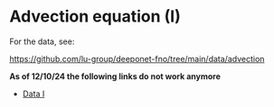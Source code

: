 # Advection equation (I)
For the data, see:

https://github.com/lu-group/deeponet-fno/tree/main/data/advection

**As of 12/10/24 the following links do not work anymore**
- [Data I](https://drive.google.com/drive/folders/14BaWDkNq3wBabGFWkERgDbcPeowU6utX?usp=sharing)
